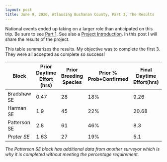 ```yaml
---
layout: post
title: June 9, 2020, Atlassing Buchanan County, Part 3, The Results
---
```


National events ended up taking on a larger role than anticipated on this trip. Be sure to see [Part 1](2020-06-06-Atlassing-Buchanan-County.md). See also a [Project Introduction](2020-06-07-Project-Introduction.md). In this post I will share the results of the project.

This table summarizes the results. My objective was to complete the first 3. They were all accepted as complete so success!

| Block | Prior Daytime Effort (hrs) | Prior Breeding Species | Prior % Prob+Confirmed | Final Daytime Effort(hrs) | Final Breeding Species | Final % Probable+Confirmed | Nightjar Survey |
| ------------ | ----------- | ----------- | ----------- | ----------- | ----------- | ----------- | ----------- |
| Bradshaw SE  | 0.47 | 28 | 18% |  9.26 | 60 | 77% | yes |
| Harman SE    | 1.9  | 45 | 22% | 20.68| 73 | 62% | yes |
| Patterson SE | 2.8  | 61 | 46% |  8.3 | 69 | *49%* | *NA* |
| *Prater SE*  | 1.63 | 27 | 19% |  5.1 | 48 | *48%* | np |

*The Patterson SE block has additional data from another surveyor which is why it is completed without meeting the percentage requirement.*
